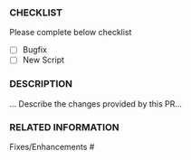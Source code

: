 ### CHECKLIST

Please complete below checklist

- [ ] Bugfix
- [ ] New Script

### DESCRIPTION

... Describe the changes provided by this PR...

### RELATED INFORMATION

Fixes/Enhancements #